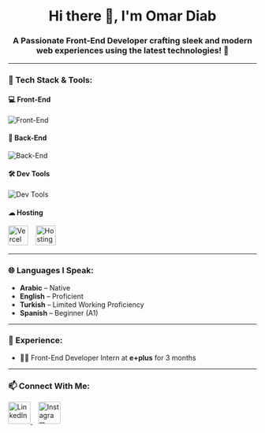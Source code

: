 <h1 align="center">Hi there 👋, I'm <span>Omar Diab</span></h1>
<h3 align="center">A Passionate Front-End Developer crafting sleek and modern web experiences using the latest technologies! 🚀</h3>

---

### 🚀 Tech Stack & Tools:

#### 💻 Front-End
<img src="https://skillicons.dev/icons?i=html,css,js,ts,react,nextjs,redux,jest,pug,sass,bootstrap,tailwind" alt="Front-End" />

#### 🧠 Back-End
<img src="https://skillicons.dev/icons?i=python,cpp,prisma,postgresql" alt="Back-End" />

#### 🛠 Dev Tools
<img src="https://skillicons.dev/icons?i=git,github,postman,gulp,linux" alt="Dev Tools" />

#### ☁ Hosting
<p align="start">
  <img src="https://skillicons.dev/icons?i=vercel" alt="Vercel" height="40" />
  &nbsp;&nbsp;
  <img src="https://cdn.worldvectorlogo.com/logos/hostinger.svg" alt="Hostinger" height="40" />
</p>



---

### 🌐 Languages I Speak:
- **Arabic** – Native  
- **English** – Proficient  
- **Turkish** – Limited Working Proficiency  
- **Spanish** – Beginner (A1)

---

### 💼 Experience:
- 🧑‍💻 Front-End Developer Intern at **e+plus** for 3 months

---

### 📫 Connect With Me:
<p align="start">
  <a href="https://www.linkedin.com/in/omar-diab-756b0b306/" target="_blank">
    <img src="https://skillicons.dev/icons?i=linkedin" height="45" alt="LinkedIn" />
  </a>
  &nbsp;&nbsp;
  <a href="https://www.instagram.com/omardiab.10" target="_blank">
    <img src="https://skillicons.dev/icons?i=instagram" height="45" alt="Instagram" />
  </a>
</p>
